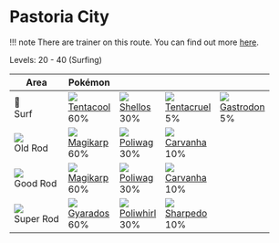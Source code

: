 # Pastoria City

!!! note
    There are trainer on this route. You can find out more [here](../../trainer_pokemon/pastoria_city/).

Levels: 20 - 40 (Surfing)

Area                         | Pokémon                          | &nbsp;                           | &nbsp;                           | &nbsp;
---                          | ---                              | ---                              | ---                              | ---
🌊<br> Surf                   | ![][072]<br> [Tentacool]<br> 60%| ![][422]<br> [Shellos]<br> 30%  | ![][073]<br> [Tentacruel]<br> 5%| ![][423]<br> [Gastrodon]<br> 5%
![][old-rod]<br> Old Rod     | ![][129]<br> [Magikarp]<br> 60% | ![][060]<br> [Poliwag]<br> 30%  | ![][318]<br> [Carvanha]<br> 10%
![][good-rod]<br> Good Rod   | ![][129]<br> [Magikarp]<br> 60% | ![][060]<br> [Poliwag]<br> 30%  | ![][318]<br> [Carvanha]<br> 10%
![][super-rod]<br> Super Rod | ![][130]<br> [Gyarados]<br> 60% | ![][061]<br> [Poliwhirl]<br> 30%| ![][319]<br> [Sharpedo]<br> 10%


[Poliwag]: ../../pokemon_changes/060/
[Poliwhirl]: ../../pokemon_changes/061/
[Tentacool]: ../../pokemon_changes/072/
[Tentacruel]: ../../pokemon_changes/073/
[Magikarp]: ../../pokemon_changes/129/
[Gyarados]: ../../pokemon_changes/130/
[Carvanha]: ../../pokemon_changes/318/
[Sharpedo]: ../../pokemon_changes/319/
[Shellos]: ../../pokemon_changes/422/
[Gastrodon]: ../../pokemon_changes/423/
[good-rod]: ../img/items/good-rod.png
[old-rod]: ../img/items/old-rod.png
[super-rod]: ../img/items/super-rod.png
[060]: ../img/pokemon/060.png
[061]: ../img/pokemon/061.png
[072]: ../img/pokemon/072.png
[073]: ../img/pokemon/073.png
[129]: ../img/pokemon/129.png
[130]: ../img/pokemon/130.png
[318]: ../img/pokemon/318.png
[319]: ../img/pokemon/319.png
[422]: ../img/pokemon/422.png
[423]: ../img/pokemon/423.png
